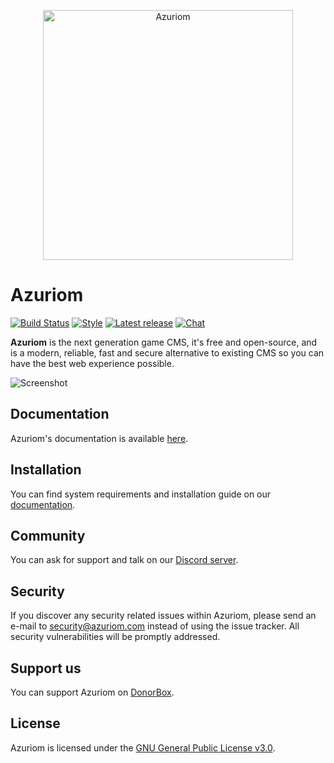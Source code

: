 <p align="center"><img src="https://azuriom.com/assets/svg/logo-text.svg" width="400" alt="Azuriom"></p>

# Azuriom

[![Build Status](https://img.shields.io/travis/Azuriom/Azuriom/master?style=flat-square)](https://travis-ci.org/Azuriom/Azuriom)
[![Style](https://github.styleci.io/repos/237486333/shield)](https://github.styleci.io/repos/237486333)
[![Latest release](https://img.shields.io/github/v/release/Azuriom/Azuriom?style=flat-square&include_prereleases)](http://github.com/Azuriom/Azuriom/releases)
[![Chat](https://img.shields.io/discord/625774284823986183?color=7289da&label=Discord&logo=discord&logoColor=fff&style=flat-square)](https://azuriom.com/discord)

**Azuriom** is the next generation game CMS, it's free and open-source, and is a modern, reliable, fast and secure alternative to existing CMS so you can have the best web experience possible.

![Screenshot](https://azuriom.com/assets/img/home.png)

## Documentation

Azuriom's documentation is available [here](https://azuriom.com/docs).

## Installation

You can find system requirements and installation guide on our [documentation](https://azuriom.com/docs/installation).

## Community

You can ask for support and talk on our [Discord server](https://azuriom.com/discord).

## Security

If you discover any security related issues within Azuriom, please send an e-mail to [security@azuriom.com](mailto:security@azuriom.com) instead of using the issue tracker. All security vulnerabilities will be promptly addressed.

## Support us

You can support Azuriom on [DonorBox](https://donorbox.org/Azuriom).

## License

Azuriom is licensed under the [GNU General Public License v3.0](LICENSE).
